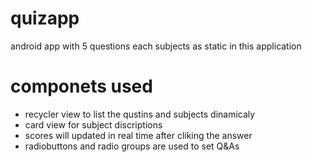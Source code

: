 # quizapp
android app with 5 questions each subjects as static in this application

# componets used
* recycler view to list the qustins and subjects dinamicaly
* card view for subject discriptions
* scores will updated in  real time after cliking the answer
* radiobuttons and radio groups are used to set Q&As
